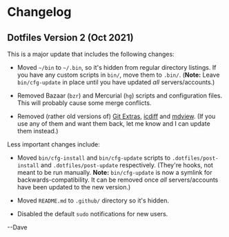 # Changelog

## Dotfiles Version 2 (Oct 2021)

This is a major update that includes the following changes:

- Moved `~/bin` to `~/.bin`, so it's hidden from regular directory listings. If
  you have any custom scripts in `bin/`, move them to `.bin/`. (**Note:** Leave
  `bin/cfg-update` in place until you have updated *all* servers/accounts.)

- Removed Bazaar (`bzr`) and Mercurial (`hg`) scripts and configuration files.
  This will probably cause some merge conflicts.

- Removed (rather old versions of)
  [Git Extras](https://github.com/tj/git-extras),
  [icdiff](https://www.jefftk.com/icdiff) and
  [mdview](https://pypi.org/project/mdview/).
  (If you use any of them and want them back, let me know and I can update them
  instead.)

Less important changes include:

- Moved `bin/cfg-install` and `bin/cfg-update` scripts to
  `.dotfiles/post-install` and `.dotfiles/post-update` respectively. (They're
  hooks, not meant to be run manually. **Note:** `bin/cfg-update` is now a
  symlink for backwards-compatibility. It can be removed once *all*
  servers/accounts have been updated to the new version.)

- Moved `README.md` to `.github/` directory so it's hidden.

- Disabled the default `sudo` notifications for new users.

--Dave
